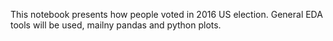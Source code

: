 This notebook presents how people voted in 2016 US election.
General EDA tools will be used, mailny pandas and python plots.
